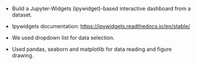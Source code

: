  - Build a Jupyter-Widgets (ipywidget)-based interactive dashboard from a dataset.

 - Ipywidgets documentation: https://ipywidgets.readthedocs.io/en/stable/

 - We used dropdown list for data selection.

 - Used pandas, seaborn and matplotlib for data reading and figure drawing.

 
